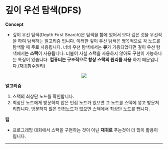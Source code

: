 # 깊이 우선 탐색(DFS)

**Concept**

* 깊이 우선 탐색(Depth First Search)은 탐색을 함에 있어서 보다 깊은 것을 우선적을 하여 탐색하는 알고리즘 입니다. 이러한 깊이 우선 탐색은 맹목적으로 각 노드를 탐색할 때 주로 사용됩니다. 너비 우선 탐색에서는 **큐**가 가용되었다면 깊이 우선 탐색에서는 **스택**이 사용됩니다. 더불어 사실 스택을 사용하지 않아도 구현이 가능하다는 특징이 있습니다. **컴퓨터는 구조적으로 항상 스택의 원리를 사용** 하기 때문입니다.(재귀함수원리)

<p align="center">
  <img src="https://camo.githubusercontent.com/307023a33368ed02198844a9b3d9b8b7b470f67bbcc0e88574da939b76775c89/68747470733a2f2f75706c6f61642e77696b696d656469612e6f72672f77696b6970656469612f636f6d6d6f6e732f372f37662f44657074682d46697273742d5365617263682e676966" />
</p>

**알고리즘**

1. 스택의 최상단 노드를 확인합니다.
2. 최상단 노드에게 방문하지 않은 인접 노드가 있으면 그 노드를 스택에 넣고 방문처리합니다. 방문하지 않은 인접노드가 없으면 스택에서 최상단 노드를 뺍니다.

**팁**

* 프로그래밍 대회에서 스택을 구현하는 것이 아닌 **재귀로** 푸는것이 더 많이 활용이 됩니다.
--- 

